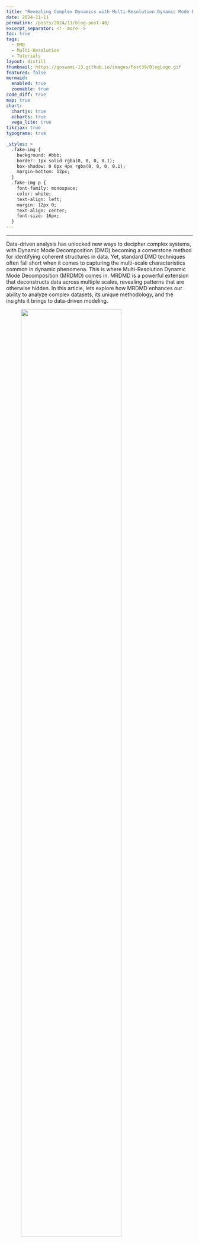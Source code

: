 ```yaml
---
title: "Revealing Complex Dynamics with Multi-Resolution Dynamic Mode Decomposition"
date: 2024-11-11
permalink: /posts/2024/11/blog-post-40/
excerpt_separator: <!--more-->
toc: true
tags:
  - DMD
  - Multi-Resolution
  - Tutorials
layout: distill
thumbnail: https://goswami-13.github.io/images/Post39/BlogLogo.gif
featured: false
mermaid:
  enabled: true
  zoomable: true
code_diff: true
map: true
chart:
  chartjs: true
  echarts: true
  vega_lite: true
tikzjax: true
typograms: true

_styles: >
  .fake-img {
    background: #bbb;
    border: 1px solid rgba(0, 0, 0, 0.1);
    box-shadow: 0 0px 4px rgba(0, 0, 0, 0.1);
    margin-bottom: 12px;
  }
  .fake-img p {
    font-family: monospace;
    color: white;
    text-align: left;
    margin: 12px 0;
    text-align: center;
    font-size: 16px;
  }
---
```

---

Data-driven analysis has unlocked new ways to decipher complex systems, with Dynamic Mode Decomposition (DMD) becoming a cornerstone method for identifying coherent structures in data. Yet, standard DMD techniques often fall short when it comes to capturing the multi-scale characteristics common in dynamic phenomena. This is where Multi-Resolution Dynamic Mode Decomposition (MRDMD) comes in. MRDMD is a powerful extension that deconstructs data across multiple scales, revealing patterns that are otherwise hidden. In this article, lets explore how MRDMD enhances our ability to analyze complex datasets, its unique methodology, and the insights it brings to data-driven modeling.

<figure>
<img src="https://goswami-13.github.io/images/Post39/BlogLogo.gif" width="80%"/>
</figure>

<!--more-->

**Dynamic Mode Decomposition (DMD)** has emerged as a powerful tool in data-driven analysis, especially for identifying coherent structures within complex datasets. However, despite its capabilities, DMD comes with some key limitations. One major challenge is its difficulty in capturing multi-scale dynamics, as well as its reliance on fixed temporal scales, which often leads to missing important transient features in the data. These issues were explored in my previous articles, where we saw how DMD’s lack of adaptability impacts its performance when applied to systems that exhibit variations across different scales.

To address these shortcomings, **Multi-Resolution Dynamic Mode Decomposition (MRDMD)** provides a promising solution. By breaking down data across multiple temporal resolutions, MRDMD captures a more detailed and nuanced view of dynamic systems, uncovering patterns that traditional DMD may overlook. MRDMD is a versatile and powerful technique for extracting dynamic structures from time-series datasets. Its strength lies in its ability to identify features at varying time scales. This is achieved by recursively parsing through the data and performing DMD on sub-sampled datasets. The result is a richer analysis that reveals the underlying dynamics at both temporal and spatial scales.

Let’s dive in and explore MRDMD in more detail!

# Multi-resolution dataset

Let’s start by constructing a toy dataset that contains multiple time scales, including a one-time event. Using this dataset, we will first attempt a standard DMD analysis, explore its limitations, and demonstrate why a multi-resolution method like MRDMD is necessary.

To begin, let's open a Jupyter notebook and load the required modules:
```python
import numpy as np
import matplotlib.pyplot as plt
from numpy import dot, multiply, diag, power
from numpy import pi, exp, sin, cos
from numpy.linalg import inv, eig, pinv, solve
from scipy.linalg import svd, svdvals
from math import floor, ceil 
%matplotlib inline
plt.rcParams.update({'font.size' : 14, 'font.family' : 'Times New Roman', "text.usetex": True})

# Path to save files
savePath = 'E:/Blog_Posts/OpenFOAM/ROM_Series/Post39/'
```

Let’s consider a toy dataset consisting of 80 locations or signals (along the x-axis), each sampled 1600 times at a constant rate over time (the t-axis).

```python
# Define time and space domains
x = np.linspace(-12, 12, 80)      # Spatial range
t = np.linspace(0, 20, 1600)      # Time range
Xm, Tm = np.meshgrid(x, t)

# Create data with a variety of spatial and temporal features
D = np.exp(-np.power(Xm / 3, 2)) * np.exp(1.0j * Tm)             # Gaussian shape with oscillation in time
D += np.sin(1.0 * Xm) * np.exp(1.5j * Tm)                        # Sinusoidal spatial pattern with temporal oscillation
D += 0.8 * np.cos(1.2 * Xm) * np.exp(2.5j * Tm)                  # Additional spatial and temporal frequency
D += 0.5 * np.sin(1.4 * Xm) * np.exp(4.0j * Tm)                  # Higher temporal frequency and smaller amplitude
D += 0.5 * np.cos(1.6 * Xm) * np.exp(5.0j * Tm)                  # Higher frequency cosine term
D += 0.3 * np.sin(2.3 * Xm) * np.exp(7j * Tm)                    # Another high-frequency component with variation
D += 0.3 * np.cos(2.4 * Xm) * np.exp(9j * Tm)                    # Cosine term with increased temporal frequency
D += 0.15 * np.sin(6.0 * Xm) * np.exp(11j * Tm)                  # Smaller amplitude, faster oscillation
D += 0.15 * np.cos(6.2 * Xm) * np.exp(13j * Tm)                  # Matching cosine term for symmetry
D += 0.1 * np.random.randn(*Xm.shape)                            # Add noise for realism

# Add a Gaussian pulse that moves slowly over time for additional complexity
D += 3 * np.exp(-np.power((Xm + 6) / 4, 2)) * np.exp(-np.power((Tm - 10) / 4, 2))

# Add spatial and temporal blocks to introduce abrupt transitions and patterns
D[:600, 30:] += 1.5
D[400:800, 45:65] -= 2
D[1000:, :25] -= 1.5
D[1200:1400, 15:35] += 2.5
D[900:1100, 55:75] += 2
D[1300:1380, 55:75] += 2
D[1460:1540, 55:75] += 2
D = D.T  # Transpose for consistency with input-output extraction

# Extract input-output matrices
X = D[:, :-1]     # All columns except the last
Y = D[:, 1:]      # All columns except the first
```

Firstly, lets visualize this dataset:
```python
fig, ax = plt.subplots()
p = ax.contourf(x, t, D.T, levels = 501, cmap = 'RdBu')
ax.xaxis.set_tick_params(direction='in', which='both')
ax.yaxis.set_tick_params(direction='in', which='both')
ax.xaxis.set_ticks_position('both')
ax.yaxis.set_ticks_position('both')
ax.set_aspect('equal')
ax.set_xlabel(r'$x$')
ax.set_ylabel(r'$t$')
plt.show()
```

<figure>
<img src="https://goswami-13.github.io/images/Post39/DataSet.jpeg" width="80%"/>
</figure>

This dataset contains various features spanning multiple time scales. Some features are oscillating sines and cosines, while others are unpredictable, one-time events. The data is entirely synthetic and has no real-world relevance. Before diving into analysis, it’s important to take a quick look at the dataset’s singular values. For this, we’ll use the Optimal Singular Value Hard Threshold (OSVHT) method, proposed by [Gavish and Donoho (2014)](https://ieeexplore.ieee.org/document/6846297). OSVHT offers a systematic, automatic way to determine the rank of a dataset, eliminating the need for subjective judgment while ensuring optimal dimensionality reduction. The Python implementation of the OSVHT function is as follows:

```python
def svht(X, sv=None):
    # svht for sigma unknown
    m,n = sorted(X.shape) # ensures m <= n
    beta = m / n # ratio between 0 and 1
    if sv is None:
        sv = svdvals(X)
    sv = np.squeeze(sv)
    omega_approx = 0.56 * beta**3 - 0.95 * beta**2 + 1.82 * beta + 1.43
    return np.median(sv) * omega_approx
```

Let’s pass the X matrix to this function and plot the singular values of the dataset:

```python
# determine rank-reduction
sv = svdvals(X)
tau = svht(X, sv=sv)
r = sum(sv > tau)

# Plot the singular values 
fig, ax = plt.subplots()
ax.plot(sv, 'o', color = 'k')
ax.axhline(tau, color = 'r', linestyle = '--')
ax.xaxis.set_tick_params(direction='in', which='both')
ax.yaxis.set_tick_params(direction='in', which='both')
ax.xaxis.set_ticks_position('both')
ax.yaxis.set_ticks_position('both')
ax.set_xlabel(r'$x$')
ax.set_ylabel(r'$t$')
plt.show()
```

<figure>
<img src="https://goswami-13.github.io/images/Post39/OSVHT_Data.jpeg" width="80%"/>
</figure>

In this plot, the red line represents the optimal cut-off point, or singular value hard threshold (SVHT). This threshold provides a single value that determines the optimal rank for dimensionality reduction. It effectively separates the true modes—those that represent the signal—from the noisy, irrelevant modes. By applying this optimal threshold, we can truncate the singular value decomposition (SVD) and reconstruct a denoised version of the data matrix. The resulting matrix retains the essential structure while removing noise and irregularities.

Now, let’s apply DMD to this dataset.

```python
def dmd(X, Y, truncate=None):
    if truncate == 0:
        # return empty vectors
        mu = np.array([], dtype='complex')
        Phi = np.zeros([X.shape[0], 0], dtype='complex')
    else:
        U2,Sig2,Vh2 = svd(X, False) # SVD of input matrix
        r = len(Sig2) if truncate is None else truncate # rank truncation
        U = U2[:,:r]
        Sig = diag(Sig2)[:r,:r]
        V = Vh2.conj().T[:,:r]
        Atil = dot(dot(dot(U.conj().T, Y), V), inv(Sig)) # build A tilde
        mu,W = eig(Atil)
        Phi = dot(dot(dot(Y, V), inv(Sig)), W) # build DMD modes
    return mu, Phi
```

Now, let’s compute the DMD:
```python
# Perform DMD
mu,Phi = dmd(X, Y, r)

# Compute time-evolution
b = dot(pinv(Phi), X[:,0])
Vand = np.vander(mu, len(t), True)
Psi = (Vand.T * b).T

# Reconstruct data
D_dmd = dot(Phi, Psi)
```

Next, let’s plot the reconstructed DMD and see the results:
```python
fig, ax = plt.subplots()
p = ax.contourf(x, t, D_dmd.T, levels = 501, cmap = 'RdBu')
ax.xaxis.set_tick_params(direction='in', which='both')
ax.yaxis.set_tick_params(direction='in', which='both')
ax.xaxis.set_ticks_position('both')
ax.yaxis.set_ticks_position('both')
ax.set_aspect('equal')
ax.set_xlabel(r'$x$')
ax.set_ylabel(r'$t$')
plt.show()
```

<figure>
<img src="https://goswami-13.github.io/images/Post39/DMD_Recon.jpeg" width="80%"/>
</figure>

Looking at this reconstruction, it’s clear that DMD fails to capture the original dataset effectively. While some features are represented, the transient events are completely missed. This limitation is significant, but fortunately, it can be addressed using Multi-Resolution Dynamic Mode Decomposition (MRDMD).

# MRDMD : The concept

Let’s revisit the basics of DMD discussed in my previous post. Each DMD mode is associated with a relative frequency and a decay/growth rate determined by its eigenvalue ($\Lambda$).

These values can be interpreted as the speed of each DMD mode, where a fast mode oscillates, decays, or grows rapidly, while a slow mode oscillates, decays, or grows slowly. Recall that the time dynamics of a mode are governed by the following equation:

$$\omega_k = ln(\lambda_k)/\Delta t$$

The approximated solution for future times is then:

$$x(t) \approx \sum_{k=1}^r \phi_k e^{\omega_k t}b_k = \Phi e^{\Omega t} b$$

In these equations, the speed of a mode (i.e., the rate at which it decays or grows) is proportional to the natural logarithm of the absolute value of the eigenvalue ($\Lambda$). The exact speed depends on the time units and the sampling rate of the data. A mode is considered slow when it has low frequency or slow growth/decay rates—essentially, it changes gradually as the system evolves over time.

For example, consider the figure below from a DMD analysis of flow past a square cylinder.

<figure>
<img src="https://goswami-13.github.io/images/Post39/DMD_Circle.jpeg" width="80%"/>
</figure>

In this plot, a dotted circle of arbitrary radius illustrates the distinction between slow and fast DMD modes. The slow modes are within the circle, exhibiting low growth/decay rates and low frequencies, while the fast modes lie outside the circle.

In the MRDMD algorithm, we recursively extract the slow modes at each time scale, subtracting the slow-mode approximation from the dataset. We then split the dataset in half and repeat the procedure for both halves. This recursive process can be seen as applying DMD to sub-sampled datasets. To improve execution time, we subsample the data at each recursion level, reducing its size to the minimum required to capture slow modes.

Additionally, at each level, we perform rank-reduction using the OSVHT method to determine the optimal cut-off between slow and fast modes. The optimal DMD approximation requires calculating the b vector using the Sparsity-Promoting DMD procedure. Once we obtain the optimal b vector, we can construct a slow-mode approximation to the data. This approximation is then subtracted from the data at the current level to produce a new dataset for the next recursion level.

A python implementation of the MRDMD code, borrowed from [HumaticLabs](https://humaticlabs.com/) is given below:

```python
def mrdmd(D, level=0, bin_num=0, offset=0, max_levels=7, max_cycles=2, do_svht=True):
    """Compute the multi-resolution DMD on the dataset `D`, returning a list of nodes
    in the hierarchy. Each node represents a particular "time bin" (window in time) at
    a particular "level" of the recursion (time scale). The node is an object consisting
    of the various data structures generated by the DMD at its corresponding level and
    time bin. The `level`, `bin_num`, and `offset` parameters are for record keeping 
    during the recursion and should not be modified unless you know what you are doing.
    The `max_levels` parameter controls the maximum number of levels. The `max_cycles`
    parameter controls the maximum number of mode oscillations in any given time scale 
    that qualify as "slow". The `do_svht` parameter indicates whether or not to perform
    optimal singular value hard thresholding."""

    # 4 times nyquist limit to capture cycles
    nyq = 8 * max_cycles

    # time bin size
    bin_size = D.shape[1]
    if bin_size < nyq:
        return []

    # extract subsamples 
    step = floor(bin_size / nyq) # max step size to capture cycles
    _D = D[:,::step]
    X = _D[:,:-1]
    Y = _D[:,1:]

    # determine rank-reduction
    if do_svht:
        _sv = svdvals(_D)
        tau = svht(_D, sv=_sv)
        r = sum(_sv > tau)
    else:
        r = min(X.shape)

    # compute dmd
    mu,Phi = dmd(X, Y, r)

    # frequency cutoff (oscillations per timestep)
    rho = max_cycles / bin_size

    # consolidate slow eigenvalues (as boolean mask)
    slow = (np.abs(np.log(mu) / (2 * pi * step))) <= rho
    n = sum(slow) # number of slow modes

    # extract slow modes (perhaps empty)
    mu = mu[slow]
    Phi = Phi[:,slow]

    if n > 0:

        # vars for the objective function for D (before subsampling)
        Vand = np.vander(power(mu, 1/step), bin_size, True)
        P = multiply(dot(Phi.conj().T, Phi), np.conj(dot(Vand, Vand.conj().T)))
        q = np.conj(diag(dot(dot(Vand, D.conj().T), Phi)))

        # find optimal b solution
        b_opt = solve(P, q).squeeze()

        # time evolution
        Psi = (Vand.T * b_opt).T

    else:

        # zero time evolution
        b_opt = np.array([], dtype='complex')
        Psi = np.zeros([0, bin_size], dtype='complex')

    # dmd reconstruction
    D_dmd = dot(Phi, Psi)   

    # remove influence of slow modes
    D = D - D_dmd

    # record keeping
    node = type('Node', (object,), {})()
    node.level = level            # level of recursion
    node.bin_num = bin_num        # time bin number
    node.bin_size = bin_size      # time bin size
    node.start = offset           # starting index
    node.stop = offset + bin_size # stopping index
    node.step = step              # step size
    node.rho = rho                # frequency cutoff
    node.r = r                    # rank-reduction
    node.n = n                    # number of extracted modes
    node.mu = mu                  # extracted eigenvalues
    node.Phi = Phi                # extracted DMD modes
    node.Psi = Psi                # extracted time evolution
    node.b_opt = b_opt            # extracted optimal b vector
    nodes = [node]

    # split data into two and do recursion
    if level < max_levels:
        split = ceil(bin_size / 2) # where to split
        nodes += mrdmd(
            D[:,:split],
            level=level+1,
            bin_num=2*bin_num,
            offset=offset,
            max_levels=max_levels,
            max_cycles=max_cycles,
            do_svht=do_svht
            )
        nodes += mrdmd(
            D[:,split:],
            level=level+1,
            bin_num=2*bin_num+1,
            offset=offset+split,
            max_levels=max_levels,
            max_cycles=max_cycles,
            do_svht=do_svht
            )

    return nodes

# Stitch together function
def stitch(nodes, level):
    
    # get length of time dimension
    start = min([nd.start for nd in nodes])
    stop = max([nd.stop for nd in nodes])
    t = stop - start

    # extract relevant nodes
    nodes = [n for n in nodes if n.level == level]
    nodes = sorted(nodes, key=lambda n: n.bin_num)
    
    # stack DMD modes
    Phi = np.hstack([n.Phi for n in nodes])
    
    # allocate zero matrix for time evolution
    nmodes = sum([n.n for n in nodes])
    Psi = np.zeros([nmodes, t], dtype='complex')
    
    # copy over time evolution for each time bin
    i = 0
    for n in nodes:
        _nmodes = n.Psi.shape[0]
        Psi[i:i+_nmodes,n.start:n.stop] = n.Psi
        i += _nmodes
    
    return Phi,Psi
```

This code returns a list of nodes, each corresponding to a particular time scale and time window. The deeper the recursion (i.e., the higher the level), the finer the time scales and the smaller the time windows. The lowest levels contain only one time window with coarser time scales, while the higher levels consist of many non-overlapping, smaller time windows that capture finer details. Using the stitch command, we can extract all DMD modes and time evolutions from a given level into a single pair  of $\Phi$ and $\Psi$ matrices.

Let’s compute MRDMD now:
```python
# Compute MRDMD
nodes = mrdmd(D)

# stitch modes
Phi0,Psi0 = stitch(nodes, 0) # slow modes
Phi1,Psi1 = stitch(nodes, 1) # fast modes 
Phi2,Psi2 = stitch(nodes, 2) # faster modes
Phi3,Psi3 = stitch(nodes, 3)
Phi4,Psi4 = stitch(nodes, 4)
Phi5,Psi5 = stitch(nodes, 5)
Phi6,Psi6 = stitch(nodes, 6)
```

Next, let’s visualize the DMD modes and their time evolution for slow, fast, and faster modes:

<img src="https://goswami-13.github.io/images/Post39/L1_Modes.jpeg" width="49%"/><img src="https://goswami-13.github.io/images/Post39/L1_Times.jpeg" width="49%"/>

<img src="https://goswami-13.github.io/images/Post39/L2_Modes.jpeg" width="49%"/><img src="https://goswami-13.github.io/images/Post39/L2_Times.jpeg" width="49%"/>

<img src="https://goswami-13.github.io/images/Post39/L3_Modes.jpeg" width="49%"/><img src="https://goswami-13.github.io/images/Post39/L3_Times.jpeg" width="49%"/>

For the first two levels, the modes look similar to those generated by a single application of DMD. While there are some discontinuities in the modes and time evolution, they are not highly pronounced. At the third level, the plots start filling up quickly. As we go to higher levels, we begin to observe finer discontinuities in both space and time, closely resembling the original dataset.

Now, let’s visualize the reconstruction of the MRDMD-approximated datasets at each level. For each level, starting with the first, we will construct an approximation of the data at the corresponding time scale.

```python
D_mrdmd = [dot(*stitch(nodes, i)) for i in range(7)]
```

First, let’s visualize the MRDMD reconstructions at each level:

<figure>
<img src="https://goswami-13.github.io/images/Post39/Recons_All.jpeg" width="80%"/>
</figure>

We can observe that the approximation at each level captures progressively finer time scales. For example, the Level 7 reconstruction reveals the finest structures corresponding to the smallest time scales in the dataset, which are essentially the noise. It's fascinating to see how the original data has been broken down into components at increasingly fine resolutions.

Now, let’s sequentially combine the reconstructions from each level and attempt to approximate the original dataset. For reference, here’s how you can plot the reconstructions:
```python
fig, ax = plt.subplots()
p = ax.contourf(x, t, D_mrdmd[0].T+D_mrdmd[1].T, levels = 501, cmap = 'RdBu')
ax.xaxis.set_tick_params(direction='in', which='both')
ax.yaxis.set_tick_params(direction='in', which='both')
ax.xaxis.set_ticks_position('both')
ax.yaxis.set_ticks_position('both')
ax.set_aspect('equal')
ax.set_xlabel(r'$x$')
ax.set_ylabel(r'$t$')
ax.set_title('Sum to Level 2')
plt.show()
```

Here are the results:

<figure>
<img src="https://goswami-13.github.io/images/Post39/AllSums.jpeg" width="80%"/>
</figure>

As we progress through each level, the DMD approximation captures finer temporal behaviors, more closely resembling the original dataset. Comparing these side by side with the original dataset, we can observe that a Level 5 reconstruction is sufficient to capture the minute details of the original data.

<figure>
<img src="https://goswami-13.github.io/images/Post39/Comparison.jpeg" width="80%"/>
</figure>

In conclusion, the power of MRDMD shines through in this tutorial, showcasing its remarkable versatility and ease of use. For one, it's entirely self-contained, no fiddling with parameters is required. But what truly sets MRDMD apart is its ability to capture the intricate dynamics of data at multiple resolutions. Whether you're analyzing long-term trends, medium-term patterns, or short-term fluctuations, MRDMD provides a systematic, multi-layered approach to uncovering these features. It handles transient phenomena with finesse, seamlessly removing noise while preserving essential structures (especially when paired with the optimal SVHT). Most importantly, MRDMD is not just efficient but adaptable, making it a powerful tool across a diverse array of fields-from physics and biology to finance and beyond.



